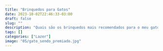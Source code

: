 ```yaml
---
title: "Brinquedos para Gatos"
date: 2023-10-02T22:46:33-03:00
draft: false
slug: ""
description: "Quais são os brinquedos mais recomendados para o meu gato?"
tags: []
categories: ["Lazer"]
image: "05/gato_sendo_premiado.jpg"
---
```


